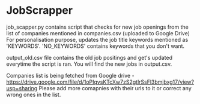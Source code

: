 # JobScrapper

job_scapper.py contains script that checks for new job openings from the list of companies mentioned in companies.csv (uploaded to Google Drive)
For personalisation purpose, updates the job title keywords mentioned as 'KEYWORDS'. 'NO_KEYWORDS' contains keywords that you don't want.

output_old.csv file contains the old job positings and get's updated everytime the script is ran. 
You will find the new jobs in output.csv. 

Companies list is being fetched from Google drive - https://drive.google.com/file/d/1oPIqvsKTcXw7zS2gtlrSsFl3bmjbxg17/view?usp=sharing
Please add more comapnies with their urls to it or correct any wrong ones in the list. 

